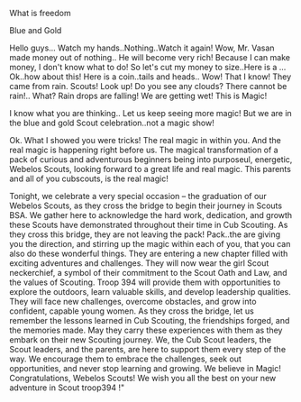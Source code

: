What is freedom

Blue and Gold

Hello guys...
Watch my hands..Nothing..Watch it again!  Wow, Mr. Vasan made money out of nothing.. He will become very rich!
Because I can make money, I don't know what to do! So let's cut my money to size..Here is a ...
Ok..how about this! Here is a coin..tails and heads.. Wow!
That I know! They came from rain. Scouts! Look up! Do you see any clouds? There cannot be rain!.. What? Rain drops are falling!  We are getting wet! This is Magic!


I know what you are thinking.. Let us keep seeing more magic! But we are in the blue and gold Scout celebration..not a magic show!

Ok.  What I showed you were tricks! The real magic in within you. And the real magic is happening right before us.  The magical transformation of a pack of curious and adventurous beginners being into purposeul, energetic, Webelos Scouts, looking forward to a great life and real magic. This parents and all of you cubscouts, is the real magic! 

Tonight, we celebrate a very special occasion – the graduation of our Webelos Scouts, as they cross the bridge to begin their journey in Scouts BSA. We gather here to acknowledge the hard work, dedication, and growth these Scouts have demonstrated throughout their time in Cub Scouting.
As they cross this bridge, they are not leaving the pack! Pack..the are giving you the direction, and stirring up the magic within each of you, that you can also do these wonderful things.  They are entering a new chapter filled with exciting adventures and challenges. They will now wear the girl Scout neckerchief, a symbol of their commitment to the Scout Oath and Law, and the values of Scouting.
Troop 394 will provide them with opportunities to explore the outdoors, learn valuable skills, and develop leadership qualities. They will face new challenges, overcome obstacles, and grow into confident, capable young women.
As they cross the bridge, let us remember the lessons learned in Cub Scouting, the friendships forged, and the memories made. May they carry these experiences with them as they embark on their new Scouting journey.
We, the Cub Scout leaders, the Scout leaders, and the parents, are here to support them every step of the way. We encourage them to embrace the challenges, seek out opportunities, and never stop learning and growing. We believe in Magic!
Congratulations, Webelos Scouts! We wish you all the best on your new adventure in Scout troop394 !"

